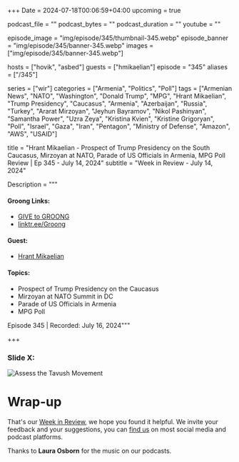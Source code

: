 +++
Date = 2024-07-18T00:06:59+04:00
upcoming = true

podcast_file = ""
podcast_bytes = ""
podcast_duration = ""
youtube = ""

episode_image = "img/episode/345/thumbnail-345.webp"
episode_banner = "img/episode/345/banner-345.webp"
images = ["img/episode/345/banner-345.webp"]

hosts = ["hovik", "asbed"]
guests = ["hmikaelian"]
episode = "345"
aliases = ["/345"]

series = ["wir"]
categories = ["Armenia", "Politics", "Poll"]
tags = ["Armenian News", "NATO", "Washington", "Donald Trump", "MPG", "Hrant Mikaelian", "Trump Presidency", "Caucasus", "Armenia", "Azerbaijan", "Russia", "Turkey", "Ararat Mirzoyan", "Jeyhun Bayramov", "Nikol Pashinyan", "Samantha Power", "Uzra Zeya", "Kristina Kvien", "Kristine Grigoryan", "Poll", "Israel", "Gaza", "Iran", "Pentagon", "Ministry of Defense", "Amazon", "AWS", "USAID"]

title = "Hrant Mikaelian - Prospect of Trump Presidency on the South Caucasus, Mirzoyan at NATO, Parade of US Officials in Armenia, MPG Poll Review | Ep 345 - July 14, 2024"
subtitle = "Week in Review - July 14, 2024"

Description = """

#### Groong Links:
* [GIVE to GROONG](https://podcasts.groong.org/donate)
* [linktr.ee/Groong](https://linktr.ee/groong)

#### Guest:
* [Hrant Mikaelian](/guest/hmikaelian)

#### Topics:
* Prospect of Trump Presidency on the Caucasus
* Mirzoyan at NATO Summit in DC
* Parade of US Officials in Armenia
* MPG Poll

Episode 345 | Recorded: July  16, 2024"""

+++


### Slide X:
![Assess the Tavush Movement](/img/episode/345/mpg-srbazan-may24-slide-3.webp "Assess the Tavush Movement")


# Wrap-up

That's our [Week in Review](https://podcasts.groong.org/), we hope you found it helpful. We invite your feedback and your suggestions, you can [find us](https://linktr.ee/groong) on most social media and podcast platforms.

Thanks to __Laura Osborn__ for the music on our podcasts.
